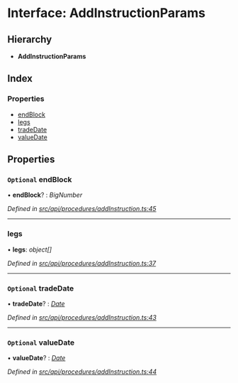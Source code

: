 # Interface: AddInstructionParams

## Hierarchy

* **AddInstructionParams**

## Index

### Properties

* [endBlock](addinstructionparams.md#optional-endblock)
* [legs](addinstructionparams.md#legs)
* [tradeDate](addinstructionparams.md#optional-tradedate)
* [valueDate](addinstructionparams.md#optional-valuedate)

## Properties

### `Optional` endBlock

• **endBlock**? : *BigNumber*

*Defined in [src/api/procedures/addInstruction.ts:45](https://github.com/PolymathNetwork/polymesh-sdk/blob/05b527a2/src/api/procedures/addInstruction.ts#L45)*

___

###  legs

• **legs**: *object[]*

*Defined in [src/api/procedures/addInstruction.ts:37](https://github.com/PolymathNetwork/polymesh-sdk/blob/05b527a2/src/api/procedures/addInstruction.ts#L37)*

___

### `Optional` tradeDate

• **tradeDate**? : *[Date](../enums/transactionargumenttype.md#date)*

*Defined in [src/api/procedures/addInstruction.ts:43](https://github.com/PolymathNetwork/polymesh-sdk/blob/05b527a2/src/api/procedures/addInstruction.ts#L43)*

___

### `Optional` valueDate

• **valueDate**? : *[Date](../enums/transactionargumenttype.md#date)*

*Defined in [src/api/procedures/addInstruction.ts:44](https://github.com/PolymathNetwork/polymesh-sdk/blob/05b527a2/src/api/procedures/addInstruction.ts#L44)*
